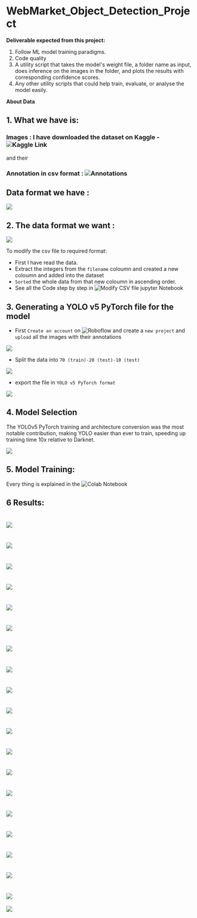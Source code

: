 # WebMarket_Object_Detection_Project

**Deliverable expected from this project:**

1. Follow ML model training paradigms.
2. Code quality
3. A utility script that takes the model's weight file, a folder name as input, does inference on the images in the folder, and plots the results with corresponding confidence scores.
4. Any other utility scripts that could help train, evaluate, or analyse the model easily.


**About Data**
## 1. What we have is:
### Images : I have downloaded the dataset on Kaggle - ![Kaggle Link]([https://www.kaggle.com/datasets/manikchitralwar/webmarket-dataset]) 

and their 
### Annotation in csv format : ![Annotations](https://github.com/ParallelDots/generic-sku-detection-benchmark/tree/master/annotations/WebMarket)

## Data format we have :
![](https://github.com/Pushpadant07/WebMarket_Object_Detection_Project/blob/main/Images/1.PNG)

## 2. The data format we want :
![](https://github.com/Pushpadant07/WebMarket_Object_Detection_Project/blob/main/Images/2.PNG)

To modify the csv file to required format:
* First I have read the data.
* Extract the integers from the `filename` coloumn and created a new coloumn and added into the dataset 
* `Sorted` the whole data from that new coloumn in ascending order.
* See all the Code step by step in ![ Modify CSV file jupyter Notebook](https://github.com/Pushpadant07/WebMarket_Object_Detection_Project/blob/main/WebMarket_Scaled_YOLOv4.ipynb)


## 3. Generating a YOLO v5 PyTorch file for the model

* First `Create an account` on ![Roboflow](https://roboflow.com/) and create a `new project` and `upload` all the images with their annotations

![](https://github.com/Pushpadant07/WebMarket_Object_Detection_Project/blob/main/Images/3.PNG)

* Split the data into `70 (train)-20 (test)-10 (test)` 

![](https://github.com/Pushpadant07/WebMarket_Object_Detection_Project/blob/main/Images/6.PNG)

* export the file in `YOLO v5 PyTorch format`

![](https://github.com/Pushpadant07/WebMarket_Object_Detection_Project/blob/main/Images/4.PNG)


## 4. Model Selection

The YOLOv5 PyTorch training and architecture conversion was the most notable contribution, making YOLO easier than ever to train, speeding up training time 10x relative to Darknet.

![](https://blog.roboflow.com/content/images/2020/12/image.png)

## 5. Model Training:


Every thing is explained in the ![ Colab Notebook ](https://github.com/Pushpadant07/WebMarket_Object_Detection_Project/blob/main/WebMarket_Scaled_YOLOv4.ipynb)


## 6 Results:
![](https://github.com/Pushpadant07/WebMarket_Object_Detection_Project/blob/main/Results/download%20(1).jfif)
==============================================================================================================

![](https://github.com/Pushpadant07/WebMarket_Object_Detection_Project/blob/main/Results/download%20(2).jfif)
==============================================================================================================

![](https://github.com/Pushpadant07/WebMarket_Object_Detection_Project/blob/main/Results/download%20(3).jfif)
==============================================================================================================

![](https://github.com/Pushpadant07/WebMarket_Object_Detection_Project/blob/main/Results/download%20(4).jfif)
==============================================================================================================

![](https://github.com/Pushpadant07/WebMarket_Object_Detection_Project/blob/main/Results/download%20(5).jfif)
==============================================================================================================

![](https://github.com/Pushpadant07/WebMarket_Object_Detection_Project/blob/main/Results/download%20(6).jfif)
==============================================================================================================

![](https://github.com/Pushpadant07/WebMarket_Object_Detection_Project/blob/main/Results/download%20(7).jfif)
==============================================================================================================

![](https://github.com/Pushpadant07/WebMarket_Object_Detection_Project/blob/main/Results/download%20(8).jfif)
==============================================================================================================

![](https://github.com/Pushpadant07/WebMarket_Object_Detection_Project/blob/main/Results/download%20(9).jfif)
==============================================================================================================

![](https://github.com/Pushpadant07/WebMarket_Object_Detection_Project/blob/main/Results/download%20(10).jfif)
==============================================================================================================

![](https://github.com/Pushpadant07/WebMarket_Object_Detection_Project/blob/main/Results/download%20(11).jfif)
==============================================================================================================

![](https://github.com/Pushpadant07/WebMarket_Object_Detection_Project/blob/main/Results/download%20(12).jfif)
==============================================================================================================

![](https://github.com/Pushpadant07/WebMarket_Object_Detection_Project/blob/main/Results/download%20(13).jfif)
==============================================================================================================

![](https://github.com/Pushpadant07/WebMarket_Object_Detection_Project/blob/main/Results/download%20(14).jfif)
==============================================================================================================

![](https://github.com/Pushpadant07/WebMarket_Object_Detection_Project/blob/main/Results/download%20(15).jfif)
==============================================================================================================

![](https://github.com/Pushpadant07/WebMarket_Object_Detection_Project/blob/main/Results/download%20(16).jfif)
==============================================================================================================

![](https://github.com/Pushpadant07/WebMarket_Object_Detection_Project/blob/main/Results/download%20(17).jfif)
==============================================================================================================

![](https://github.com/Pushpadant07/WebMarket_Object_Detection_Project/blob/main/Results/download%20(18).jfif)
==============================================================================================================

![](https://github.com/Pushpadant07/WebMarket_Object_Detection_Project/blob/main/Results/download%20(19).jfif)
==============================================================================================================

![](https://github.com/Pushpadant07/WebMarket_Object_Detection_Project/blob/main/Results/download%20(20).jfif)

`````````````````````````````````````````````````````````````````````````````````````````````````````````````````````````
